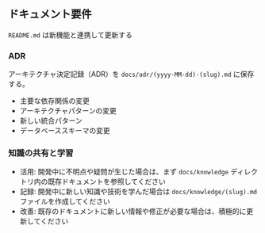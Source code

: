 ## ドキュメント要件

`README.md` は新機能と連携して更新する

### ADR

アーキテクチャ決定記録（ADR）を `docs/adr/(yyyy-MM-dd)-(slug).md` に保存する。

- 主要な依存関係の変更
- アーキテクチャパターンの変更
- 新しい統合パターン
- データベーススキーマの変更

### 知識の共有と学習

- 活用: 開発中に不明点や疑問が生じた場合は、まず `docs/knowledge` ディレクトリ内の既存ドキュメントを参照してください
- 記録: 開発中に新しい知識や技術を学んだ場合は `docs/knowledge/(slug).md` ファイルを作成してください
- 改善: 既存のドキュメントに新しい情報や修正が必要な場合は、積極的に更新してください
